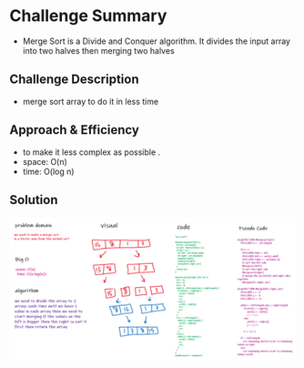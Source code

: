 # Challenge Summary

- Merge Sort is a Divide and Conquer algorithm. It divides the input array into two halves then  merging two halves

## Challenge Description

- merge sort array to do it in less time

## Approach & Efficiency

- to make it less complex as possible .
- space: O(n)
- time: O(log n)

## Solution

![Image](../assats/code27.png)